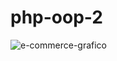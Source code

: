 # php-oop-2
![e-commerce-grafico](https://user-images.githubusercontent.com/111912307/211760469-7fdb2933-5d35-46d3-b60c-a1d682f04070.PNG)
